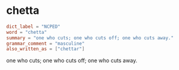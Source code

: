 # chetta

``` toml
dict_label = "NCPED"
word = "chetta"
summary = "one who cuts; one who cuts off; one who cuts away."
grammar_comment = "masculine"
also_written_as = ["chettar"]
```

one who cuts; one who cuts off; one who cuts away.

